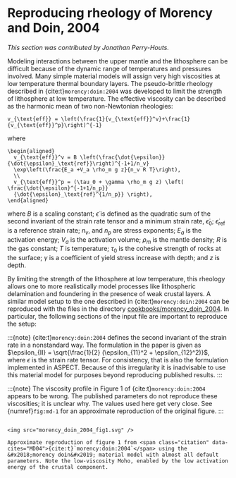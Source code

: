 # Reproducing rheology of Morency and Doin, 2004

*This section was contributed by Jonathan Perry-Houts.*

Modeling interactions between the upper mantle and the lithosphere can be
difficult because of the dynamic range of temperatures and pressures involved.
Many simple material models will assign very high viscosities at low
temperature thermal boundary layers. The pseudo-brittle rheology described in
{cite:t}`morency:doin:2004` was developed to limit the strength of lithosphere at
low temperature. The effective viscosity can be described as the harmonic mean
of two non-Newtonian rheologies:
```{math}
v_{\text{eff}} = \left(\frac{1}{v_{\text{eff}}^v}+\frac{1}{v_{\text{eff}}^p}\right)^{-1}
```
where
```{math}
\begin{aligned}
  v_{\text{eff}}^v = B \left(\frac{\dot{\epsilon}}{\dot{\epsilon}_\text{ref}}\right)^{-1+1/n_v}
  \exp\left(\frac{E_a +V_a \rho_m g z}{n_v R T}\right),
  \\
  v_{\text{eff}}^p = (\tau_0 + \gamma \rho_m g z) \left( \frac{\dot{\epsilon}^{-1+1/n_p}}
  {\dot{\epsilon}_\text{ref}^{1/n_p}} \right),
\end{aligned}
```
where $B$ is a
scaling constant; $\dot{\epsilon}$ is defined as the quadratic sum of the
second invariant of the strain rate tensor and a minimum strain rate,
$\dot{\epsilon}_0$; $\dot{\epsilon}_\text{ref}$ is a reference strain rate;
$n_v$, and $n_p$ are stress exponents; $E_a$ is the activation energy; $V_a$
is the activation volume; $\rho_m$ is the mantle density; $R$ is the gas
constant; $T$ is temperature; $\tau_0$ is the cohesive strength of rocks at
the surface; $\gamma$ is a coefficient of yield stress increase with depth;
and $z$ is depth.

By limiting the strength of the lithosphere at low temperature, this rheology
allows one to more realistically model processes like lithospheric
delamination and foundering in the presence of weak crustal layers. A similar
model setup to the one described in {cite:t}`morency:doin:2004` can be reproduced
with the files in the directory [cookbooks/morency_doin_2004](https://www.github.com/geodynamics/aspect/blob/main/cookbooks/morency_doin_2004). In
particular, the following sections of the input file are important to
reproduce the setup:

:::{note}
{cite:t}`morency:doin:2004` defines the second invariant of the strain rate in a nonstandard way. The formulation in the paper is given as $\epsilon_{II} = \sqrt{\frac{1}{2}
(\epsilon_{11}^2 + \epsilon_{12}^2)}$, where $\epsilon$ is the strain rate tensor. For consistency, that is also the formulation implemented in ASPECT. Because of this irregularity it is inadvisable to use this material model for purposes beyond reproducing published results.
:::

:::{note}
The viscosity profile in Figure 1 of {cite:t}`morency:doin:2004` appears to be wrong. The published parameters do not reproduce these viscosities; it is unclear why. The values used here get very close. See {numref}`fig:md-1` for an approximate reproduction of the original figure.
:::

```{literalinclude} morency_doin.part.prm
```

```{figure-md} fig:md-1
<img src="morency_doin_2004_fig1.svg" />

Approximate reproduction of figure 1 from <span class="citation" data-cites="MD04">{cite:t}`morency:doin:2004`</span> using the &#x2018;morency doin&#x2019; material model with almost all default parameters. Note the low-viscosity Moho, enabled by the low activation energy of the crustal component.
```
